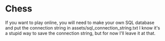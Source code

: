 # Chess

If you want to play online, you will need to make your own SQL database and put the connection string in assets/sql_connection_string.txt
I know it's a stupid way to save the connection string, but for now I'll leave it at that.
